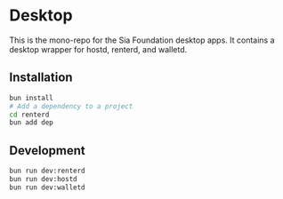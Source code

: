 # Desktop

This is the mono-repo for the Sia Foundation desktop apps. It contains a desktop wrapper for hostd, renterd, and walletd.

## Installation

```sh
bun install
# Add a dependency to a project
cd renterd
bun add dep
```

## Development

```sh
bun run dev:renterd
bun run dev:hostd
bun run dev:walletd
```
